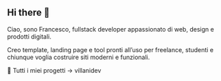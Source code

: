 ## Hi there 👋

Ciao, sono Francesco, fullstack developer appassionato di web, design e prodotti digitali.  

Creo template, landing page e tool pronti all’uso per freelance, studenti e chiunque voglia costruire siti moderni e funzionali.  

📂 Tutti i miei progetti → villanidev
